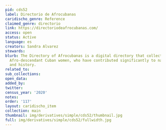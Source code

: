 ```yaml
---
pid: cds52
label: Directorio de Afrocubanas
caridischo_genre: Reference
claimed_genre: directorio
link: https://directoriodeafrocubanas.com/
access: open
status: Active
language: es
creators: Sandra Alvarez
stewards:
blurb: The Directory of Afrocubanas is a digital directory that collects files on
  Afro-descendant Cuban women, who have contributed significantly to national culture
  and history.
related_to:
sub_collections:
open_data:
added_by:
twitter:
census_year: '2020'
notes:
order: '117'
layout: caridischo_item
collection: main
thumbnail: img/derivatives/simple/cds52/thumbnail.jpg
full: img/derivatives/simple/cds52/fullwidth.jpg
---
```

